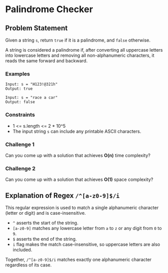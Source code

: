 # Palindrome Checker

## Problem Statement

Given a string `s`, return `true` if it is a palindrome, and `false` otherwise.

A string is considered a palindrome if, after converting all uppercase letters into lowercase letters and removing all non-alphanumeric characters, it reads the same forward and backward.

### Examples

```
Input: s = "H123!@321h"
Output: true

Input: s = "race a car"
Output: false
```

### Constraints

- 1 <= s.length <= 2 \* 10^5
- The input string `s` can include any printable ASCII characters.

### Challenge 1

Can you come up with a solution that achieves **O(n)** time complexity?

### Challenge 2

Can you come up with a solution that achieves **O(1)** space complexity?

## Explanation of Regex `/^[a-z0-9]$/i`

This regular expression is used to match a single alphanumeric character (letter or digit) and is case-insensitive.

- `^` asserts the start of the string.
- `[a-z0-9]` matches any lowercase letter from `a` to `z` or any digit from `0` to `9`.
- `$` asserts the end of the string.
- `i` flag makes the match case-insensitive, so uppercase letters are also included.

Together, `/^[a-z0-9]$/i` matches exactly one alphanumeric character regardless of its case.
